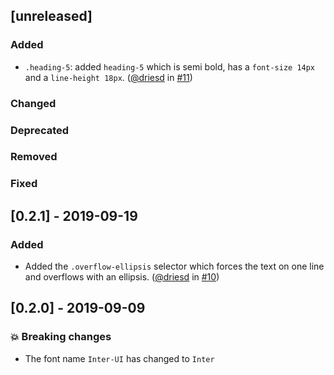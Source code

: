 ## [unreleased]

### Added

- `.heading-5`: added `heading-5` which is semi bold, has a `font-size 14px` and a `line-height 18px`. ([@driesd](https://github.com/driesd) in [#11](https://github.com/teamleadercrm/ui-typography/pull/11))

### Changed

### Deprecated

### Removed

### Fixed

## [0.2.1] - 2019-09-19

### Added

- Added the `.overflow-ellipsis` selector which forces the text on one line and overflows with an ellipsis.  ([@driesd](https://github.com/driesd) in [#10](https://github.com/teamleadercrm/ui-typography/pull/10))

## [0.2.0] - 2019-09-09

### :boom: Breaking changes

- The font name `Inter-UI` has changed to `Inter`
